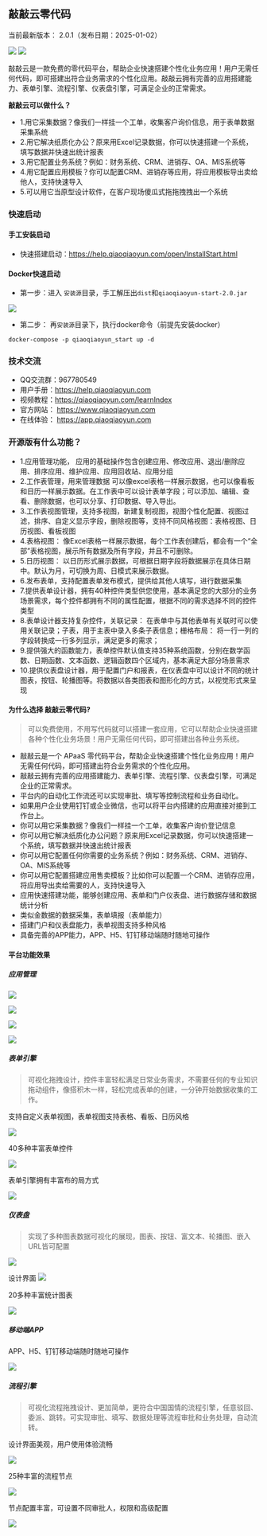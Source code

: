 ## 敲敲云零代码


当前最新版本： 2.0.1（发布日期：2025-01-02） 


[![](https://img.shields.io/badge/Author-北京敲敲云-orange.svg)](https://qiaoqiaoyun.com)
[![](https://img.shields.io/badge/version-2.0.1-brightgreen.svg)](https://gitee.com/jeecg/qiaoqiaoyun)



敲敲云是一款免费的零代码平台，帮助企业快速搭建个性化业务应用！用户无需任何代码，即可搭建出符合业务需求的个性化应用。敲敲云拥有完善的应用搭建能力、表单引擎、流程引擎、仪表盘引擎，可满足企业的正常需求。

 **敲敲云可以做什么？**
 
 - 1.用它采集数据？像我们一样挂一个工单，收集客户询价信息，用于表单数据采集系统
 - 2.用它解决纸质化办公？原来用Excel记录数据，你可以快速搭建一个系统，填写数据并快速出统计报表
 - 3.用它配置业务系统？例如：财务系统、CRM、进销存、OA、MIS系统等
 - 4.用它配置应用模板？你可以配置CRM、进销存等应用，将应用模板导出卖给他人，支持快速导入
 - 5.可以用它当原型设计软件，在客户现场傻瓜式拖拖拽拽出一个系统
 


### 快速启动


#### 手工安装启动

- 快速搭建启动：https://help.qiaoqiaoyun.com/open/InstallStart.html


#### Docker快速启动

- 第一步：进入 `安装源`目录，手工解压出`dist`和`qiaoqiaoyun-start-2.0.jar`

![](https://oscimg.oschina.net/oscnet/up-90b425243513890b8419e3d0793383d45e6.png)

- 第二步： 再`安装源`目录下，执行docker命令（前提先安装docker）
```
docker-compose -p qiaoqiaoyun_start up -d
```

### 技术交流

- QQ交流群：967780549
- 用户手册：https://help.qiaoqiaoyun.com
- 视频教程：https://qiaoqiaoyun.com/learnIndex
- 官方网站： https://www.qiaoqiaoyun.com
- 在线体验： https://app.qiaoqiaoyun.com


### 开源版有什么功能？

- 1.应用管理功能， 应用的基础操作包含创建应用、修改应用、退出/删除应用、排序应用、维护应用、应用回收站、应用分组
- 2.工作表管理，用来管理数据 可以像excel表格一样展示数据，也可以像看板和日历一样展示数据。在工作表中可以设计表单字段；可以添加、编辑、查看、删除数据，也可以分享、打印数据、导入导出。
- 3.工作表视图管理，支持多视图，新建复制视图，视图个性化配置、视图过滤，排序、自定义显示字段，删除视图等，支持不同风格视图：表格视图、日历视图、看板视图
- 4.表格视图： 像Excel表格一样展示数据，每个工作表创建后，都会有一个“全部”表格视图，展示所有数据及所有字段，并且不可删除。
- 5.日历视图： 以日历形式展示数据，可根据日期字段将数据展示在具体日期中。默认为月，可切换为周、日模式来展示数据。
- 6.发布表单，支持配置表单发布模式，提供给其他人填写，进行数据采集
- 7.提供表单设计器，拥有40种控件类型供您使用，基本满足您的大部分的业务场景需求，每个控件都拥有不同的属性配置，根据不同的需求选择不同的控件类型
- 8.表单设计器支持复杂控件，关联记录： 在表单中与其他表单有关联时可以使用关联记录；子表，用于主表中录入多条子表信息；栅格布局： 将一行一列的字段转换成一行多列显示，满足更多的需求；
- 9.提供强大的函数能力，表单控件默认值支持35种系统函数，分别在数学函数、日期函数、文本函数、逻辑函数四个区域内，基本满足大部分场景需求
- 10.提供仪表盘设计器，用于配置门户和报表，在仪表盘中可以设计不同的统计图表，按钮、轮播图等。将数据以各类图表和图形化的方式，以视觉形式来呈现




#### 为什么选择 敲敲云零代码?

> 可以免费使用，不用写代码就可以搭建一套应用，它可以帮助企业快速搭建各种个性化业务场景！用户无需任何代码，即可搭建出各种业务系统。

-   敲敲云是一个 APaaS 零代码平台，帮助企业快速搭建个性化业务应用！用户无需任何代码，即可搭建出符合业务需求的个性化应用。
-   敲敲云拥有完善的应用搭建能力、表单引擎、流程引擎、仪表盘引擎，可满足企业的正常需求。
-   平台内的自动化工作流还可以实现审批、填写等控制流程和业务自动化。
-   如果用户企业使用钉钉或企业微信，也可以将平台内搭建的应用直接对接到工作台上。
-   你可以用它采集数据？像我们一样挂一个工单，收集客户询价登记信息
-   你可以用它解决纸质化办公问题？原来用Excel记录数据，你可以快速搭建一个系统，填写数据并快速出统计报表
-   你可以用它配置任何你需要的业务系统？例如：财务系统、CRM、进销存、OA、MIS系统等
-   你可以用它配置搭建应用售卖模板？比如你可以配置一个CRM、进销存应用，将应用导出卖给需要的人，支持快速导入
-   应用快速搭建功能，能够创建应用、表单和门户仪表盘、进行数据存储和数据统计分析
-   类似金数据的数据采集，表单填报（表单能力）
-   搭建门户和仪表盘能力，表单视图支持多种风格
-   具备完善的APP能力，APP、H5、钉钉移动端随时随地可操作





#### 平台功能效果

##### 应用管理

![](https://oscimg.oschina.net/oscnet/up-59b983dedd8c43f7ea5b784b1584e0a6704.png)

![](https://oscimg.oschina.net/oscnet/up-40655b7b552de38a6b2edaef2959f878466.png)


![](https://oscimg.oschina.net/oscnet/up-9581d65f0114b0722a8ec223f4bb76d82c8.png)

![](https://oscimg.oschina.net/oscnet/up-2b731b7e18698bb9747fc2963deff788cba.png)





##### 表单引擎

> 可视化拖拽设计，控件丰富轻松满足日常业务需求，不需要任何的专业知识拖动组件，像搭积木一样，轻松完成表单的创建，一分钟开始数据收集的工作。

支持自定义表单视图，表单视图支持表格、看板、日历风格


![](https://oscimg.oschina.net/oscnet/up-42541410a7eaccadd1caf2025e1251a0b26.png)


40多种丰富表单控件

![](https://oscimg.oschina.net/oscnet/up-655d3f41e89000fecb55693b64ea155596a.png)

表单引擎拥有丰富布的局方式

![](https://oscimg.oschina.net/oscnet/up-60ed5b69aa79649bd46682e00d3f3faac36.png)

##### 仪表盘

> 实现了多种图表数据可视化的展现，图表、按钮、富文本、轮播图、嵌入URL皆可配置

![](https://oscimg.oschina.net/oscnet/up-ac3f164e60439357fab80fb02fde550d61d.png)

设计界面
![](https://oscimg.oschina.net/oscnet/up-18cd5e9ee2e74d995b2a9e54aaae8f3fbd9.png)


20多种丰富统计图表


![](https://oscimg.oschina.net/oscnet/up-1ece674f91da3ebe2854cfcf68bf69d7725.png)
##### 移动端APP

APP、H5、钉钉移动端随时随地可操作

![](https://oscimg.oschina.net/oscnet/up-68eb5541d5f0d9906c059f32851e877fe6e.png)

##### 流程引擎

> 可视化流程拖拽设计、更加简单，更符合中国国情的流程引擎，任意驳回、委派、跳转。可实现审批、填写、数据处理等流程审批和业务处理，自动流转。

设计界面美观，用户使用体验流畅

![](https://oscimg.oschina.net/oscnet/up-a867e27f5463bc79a273846be957770fac8.png)

25种丰富的流程节点

![](https://oscimg.oschina.net/oscnet/up-8068a15d1c0e07dd6982cbacda66bcdc1be.png)

节点配置丰富，可设置不同审批人，权限和高级配置

![](https://oscimg.oschina.net/oscnet/up-5d6f0aa7275eba273a2777218cf3625385f.png)
